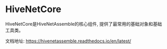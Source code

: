 # HiveNetCore

HiveNetCore是HiveNetAssemble的核心组件, 提供了最常用的基础对象和基础工具类。

文档地址: https://hivenetassemble.readthedocs.io/en/latest/
